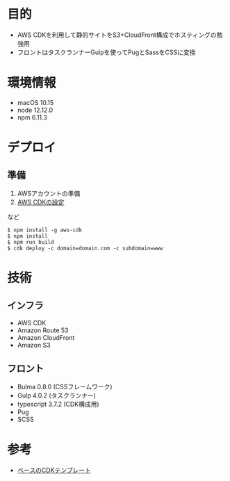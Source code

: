 # 目的

- AWS CDKを利用して静的サイトをS3+CloudFront構成でホスティングの勉強用
- フロントはタスクランナーGulpを使ってPugとSassをCSSに変換

# 環境情報

- macOS 10.15
- node 12.12.0
- npm 6.11.3

# デプロイ

## 準備

1. AWSアカウントの準備
2. [AWS CDKの設定](https://docs.aws.amazon.com/cdk/latest/guide/getting_started.html)

など

```
$ npm install -g aws-cdk
$ npm install
$ npm run build
$ cdk deploy -c domain=domain.com -c subdomain=www
```

# 技術

## インフラ

- AWS CDK
- Amazon Route 53
- Amazon CloudFront
- Amazon S3

## フロント

- Bulma 0.8.0 (CSSフレームワーク)
- Gulp 4.0.2 (タスクランナー)
- typescript 3.7.2 (CDK構成用)
- Pug
- SCSS

# 参考

- [ベースのCDKテンプレート](https://github.com/aws-samples/aws-cdk-examples/tree/master/typescript/static-site/)
